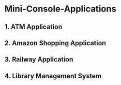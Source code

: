 # Mini-Console-Applications

## 1. ATM Application
## 2. Amazon Shopping Application
## 3. Railway Application
## 4. Library Management System

